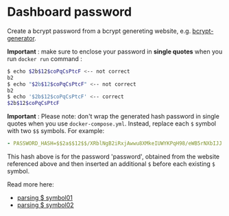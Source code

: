 # Dashboard password

Create a bcrypt password from a bcrypt genereting website, e.g. [bcrypt-generator](https://bcrypt-generator.com/).

**Important** : make sure to enclose your password in **single quotes** when you run `docker run` command :

```bash
$ echo $2b$12$coPqCsPtcF <-- not correct
b2
$ echo "$2b$12$coPqCsPtcF" <-- not correct
b2
$ echo '$2b$12$coPqCsPtcF' <-- correct
$2b$12$coPqCsPtcF
```

**Important** : Please note: don't wrap the generated hash password in single quotes when you use `docker-compose.yml`. Instead, replace each `$` symbol with two `$$` symbols. For example:

```yaml
- PASSWORD_HASH=$$2a$$12$$/XRblNgB2iRxjAwwu8XMkeIUWYKPqH98/eWB5rNXbIJJ.quV89ezG
```

This hash above is for the password 'password', obtained from the website referenced above and then inserted an additional `$` before each existing `$` symbol.

Read more here:

- [parsing $ symbol01](https://github.com/docker/compose/issues/9704#issuecomment-1202335152)
- [parsing $ symbol02](https://github.com/docker/compose/issues/9716)
